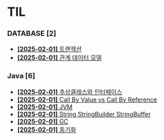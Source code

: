 # TIL
 
### DATABASE [2]
- [**[2025-02-01]**  트랜잭션](https://github.com/A-lass/TIL/blob/main/DATABASE/트랜잭션.md)
- [**[2025-02-01]**  관계 데이터 모델](https://github.com/A-lass/TIL/blob/main/DATABASE/관계_데이터_모델.md)
### Java [6]
- [**[2025-02-01]**  추상클래스와 인터페이스](https://github.com/A-lass/TIL/blob/main/Java/추상클래스와_인터페이스.md)
- [**[2025-02-01]**  Call By Value vs Call By Reference](https://github.com/A-lass/TIL/blob/main/Java/Call_By_Value_vs_Call_By_Reference.md)
- [**[2025-02-01]**  JVM](https://github.com/A-lass/TIL/blob/main/Java/JVM.md)
- [**[2025-02-01]**  String StringBuilder StringBuffer](https://github.com/A-lass/TIL/blob/main/Java/String_StringBuilder_StringBuffer.md)
- [**[2025-02-01]**  GC](https://github.com/A-lass/TIL/blob/main/Java/GC.md)
- [**[2025-02-01]**  동기화](https://github.com/A-lass/TIL/blob/main/Java/동기화.md)
